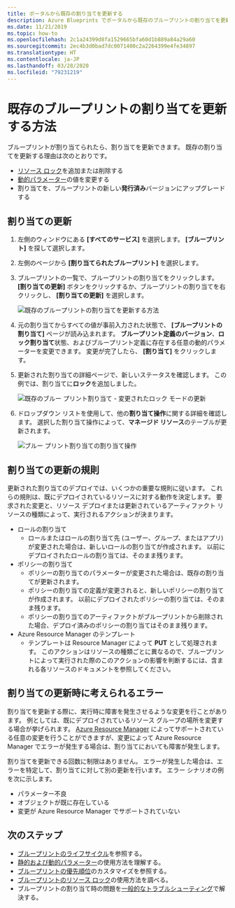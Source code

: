 ```yaml
---
title: ポータルから既存の割り当てを更新する
description: Azure Blueprints でポータルから既存のブループリントの割り当てを更新する方法について説明します。
ms.date: 11/21/2019
ms.topic: how-to
ms.openlocfilehash: 2c1a24399d8fa1529665bfa60d1b889a84a29a60
ms.sourcegitcommit: 2ec4b3d0bad7dc0071400c2a2264399e4fe34897
ms.translationtype: HT
ms.contentlocale: ja-JP
ms.lasthandoff: 03/28/2020
ms.locfileid: "79231219"
---
```

# <a name="how-to-update-an-existing-blueprint-assignment"></a>既存のブループリントの割り当てを更新する方法

ブループリントが割り当てられたら、割り当てを更新できます。 既存の割り当てを更新する理由は次のとおりです。

- [リソース ロック](../concepts/resource-locking.md)を追加または削除する
- [動的パラメーター](../concepts/parameters.md#dynamic-parameters)の値を変更する
- 割り当てを、ブループリントの新しい**発行済み**バージョンにアップグレードする

## <a name="updating-assignments"></a>割り当ての更新

1. 左側のウィンドウにある **[すべてのサービス]** を選択します。 **[ブループリント]** を探して選択します。

1. 左側のページから **[割り当てられたブループリント]** を選択します。

1. ブループリントの一覧で、ブループリントの割り当てをクリックします。 **[割り当ての更新]** ボタンをクリックするか、ブループリントの割り当てを右クリックし、 **[割り当ての更新]** を選択します。

   ![既存のブループリントの割り当てを更新する方法](../media/update-existing-assignments/update-assignment.png)

1. 元の割り当てからすべての値が事前入力された状態で、 **[ブループリントの割り当て]** ページが読み込まれます。
   **ブループリント定義のバージョン**、**ロック割り当て**状態、およびブループリント定義に存在する任意の動的パラメーターを変更できます。 変更が完了したら、 **[割り当て]** をクリックします。

1. 更新された割り当ての詳細ページで、新しいステータスを確認します。 この例では、割り当てに**ロック**を追加しました。

   ![既存のブルー プリント割り当て - 変更されたロック モードの更新](../media/update-existing-assignments/updated-assignment.png)

1. ドロップダウン リストを使用して、他の**割り当て操作**に関する詳細を確認します。 選択した割り当て操作によって、**マネージド リソース**のテーブルが更新されます。

   ![ブルー プリント割り当ての割り当て操作](../media/update-existing-assignments/assignment-operations.png)

## <a name="rules-for-updating-assignments"></a>割り当ての更新の規則

更新された割り当てのデプロイでは、いくつかの重要な規則に従います。 これらの規則は、既にデプロイされているリソースに対する動作を決定します。 要求された変更と、リソース デプロイまたは更新されているアーティファクト リソースの種類によって、実行されるアクションが決まります。

- ロールの割り当て
  - ロールまたはロールの割り当て先 (ユーザー、グループ、またはアプリ) が変更された場合は、新しいロールの割り当てが作成されます。 以前にデプロイされたロールの割り当ては、そのまま残ります。
- ポリシーの割り当て
  - ポリシーの割り当てのパラメーターが変更された場合は、既存の割り当てが更新されます。
  - ポリシーの割り当ての定義が変更されると、新しいポリシーの割り当てが作成されます。
    以前にデプロイされたポリシーの割り当ては、そのまま残ります。
  - ポリシーの割り当てのアーティファクトがブループリントから削除された場合、デプロイ済みのポリシーの割り当てはそのまま残ります。
- Azure Resource Manager のテンプレート
  - テンプレートは Resource Manager によって **PUT** として処理されます。 このアクションはリソースの種類ごとに異なるので、ブループリントによって実行された際のこのアクションの影響を判断するには、含まれる各リソースのドキュメントを参照してください。

## <a name="possible-errors-on-updating-assignments"></a>割り当ての更新時に考えられるエラー

割り当てを更新する際に、実行時に障害を発生させるような変更を行ことがあります。 例としては、既にデプロイされているリソース グループの場所を変更する場合が挙げられます。 [Azure Resource Manager](../../../azure-resource-manager/management/overview.md) によってサポートされている任意の変更を行うことができますが、変更によって Azure Resource Manager でエラーが発生する場合は、割り当てにおいても障害が発生します。

割り当てを更新できる回数に制限はありません。 エラーが発生した場合は、エラーを特定して、割り当てに対して別の更新を行います。  エラー シナリオの例を次に示します。

- パラメーター不良
- オブジェクトが既に存在している
- 変更が Azure Resource Manager でサポートされていない

## <a name="next-steps"></a>次のステップ

- [ブループリントのライフサイクル](../concepts/lifecycle.md)を参照する。
- [静的および動的パラメーター](../concepts/parameters.md)の使用方法を理解する。
- [ブループリントの優先順位](../concepts/sequencing-order.md)のカスタマイズを参照する。
- [ブループリントのリソース ロック](../concepts/resource-locking.md)の使用方法を調べる。
- ブループリントの割り当て時の問題を[一般的なトラブルシューティング](../troubleshoot/general.md)で解決する。
